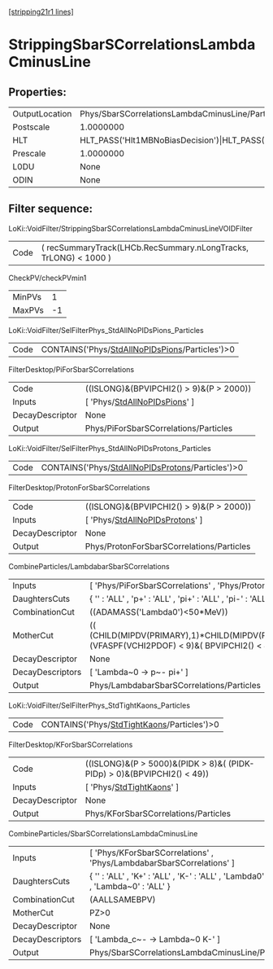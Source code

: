[[stripping21r1 lines]](./stripping21r1-index)

# StrippingSbarSCorrelationsLambdaCminusLine

## Properties:

|                |                                                                                                                                                                                                                                    |
|----------------|------------------------------------------------------------------------------------------------------------------------------------------------------------------------------------------------------------------------------------|
| OutputLocation | Phys/SbarSCorrelationsLambdaCminusLine/Particles                                                                                                                                                                                   |
| Postscale      | 1.0000000                                                                                                                                                                                                                          |
| HLT            | HLT_PASS('Hlt1MBNoBiasDecision')\|HLT_PASS('Hlt1MBMicroBiasTStationDecision')\|HLT_PASS('Hlt1MBMicroBiasVeloDecision')\|HLT_PASS('Hlt1MBMicroBiasTStationRateLimitedDecision')\|HLT_PASS('Hlt1MBMicroBiasVeloRateLimitedDecision') |
| Prescale       | 1.0000000                                                                                                                                                                                                                          |
| L0DU           | None                                                                                                                                                                                                                               |
| ODIN           | None                                                                                                                                                                                                                               |

## Filter sequence:

LoKi::VoidFilter/StrippingSbarSCorrelationsLambdaCminusLineVOIDFilter

|      |                                                                  |
|------|------------------------------------------------------------------|
| Code | ( recSummaryTrack(LHCb.RecSummary.nLongTracks, TrLONG) \< 1000 ) |

CheckPV/checkPVmin1

|        |     |
|--------|-----|
| MinPVs | 1   |
| MaxPVs | -1  |

LoKi::VoidFilter/SelFilterPhys_StdAllNoPIDsPions_Particles

|      |                                                                                                      |
|------|------------------------------------------------------------------------------------------------------|
| Code | CONTAINS('Phys/[StdAllNoPIDsPions](./stripping21r1-commonparticles-stdallnopidspions)/Particles')\>0 |

FilterDesktop/PiForSbarSCorrelations

|                 |                                                                                     |
|-----------------|-------------------------------------------------------------------------------------|
| Code            | ((ISLONG)&(BPVIPCHI2() \> 9)&(P \> 2000))                                           |
| Inputs          | [ 'Phys/[StdAllNoPIDsPions](./stripping21r1-commonparticles-stdallnopidspions)' ] |
| DecayDescriptor | None                                                                                |
| Output          | Phys/PiForSbarSCorrelations/Particles                                               |

LoKi::VoidFilter/SelFilterPhys_StdAllNoPIDsProtons_Particles

|      |                                                                                                          |
|------|----------------------------------------------------------------------------------------------------------|
| Code | CONTAINS('Phys/[StdAllNoPIDsProtons](./stripping21r1-commonparticles-stdallnopidsprotons)/Particles')\>0 |

FilterDesktop/ProtonForSbarSCorrelations

|                 |                                                                                         |
|-----------------|-----------------------------------------------------------------------------------------|
| Code            | ((ISLONG)&(BPVIPCHI2() \> 9)&(P \> 2000))                                               |
| Inputs          | [ 'Phys/[StdAllNoPIDsProtons](./stripping21r1-commonparticles-stdallnopidsprotons)' ] |
| DecayDescriptor | None                                                                                    |
| Output          | Phys/ProtonForSbarSCorrelations/Particles                                               |

CombineParticles/LambdabarSbarSCorrelations

|                  |                                                                                                                          |
|------------------|--------------------------------------------------------------------------------------------------------------------------|
| Inputs           | [ 'Phys/PiForSbarSCorrelations' , 'Phys/ProtonForSbarSCorrelations' ]                                                  |
| DaughtersCuts    | { '' : 'ALL' , 'p+' : 'ALL' , 'pi+' : 'ALL' , 'pi-' : 'ALL' , 'p~-' : 'ALL' }                                            |
| CombinationCut   | ((ADAMASS('Lambda0')\<50\*MeV))                                                                                          |
| MotherCut        | (( (CHILD(MIPDV(PRIMARY),1)\*CHILD(MIPDV(PRIMARY),2)/MIPDV(PRIMARY))\>10)&(VFASPF(VCHI2PDOF) \< 9)&( BPVIPCHI2() \< 49)) |
| DecayDescriptor  | None                                                                                                                     |
| DecayDescriptors | [ 'Lambda~0 -\> p~- pi+' ]                                                                                             |
| Output           | Phys/LambdabarSbarSCorrelations/Particles                                                                                |

LoKi::VoidFilter/SelFilterPhys_StdTightKaons_Particles

|      |                                                                                              |
|------|----------------------------------------------------------------------------------------------|
| Code | CONTAINS('Phys/[StdTightKaons](./stripping21r1-commonparticles-stdtightkaons)/Particles')\>0 |

FilterDesktop/KForSbarSCorrelations

|                 |                                                                             |
|-----------------|-----------------------------------------------------------------------------|
| Code            | ((ISLONG)&(P \> 5000)&(PIDK \> 8)&( (PIDK-PIDp) \> 0)&(BPVIPCHI2() \< 49))  |
| Inputs          | [ 'Phys/[StdTightKaons](./stripping21r1-commonparticles-stdtightkaons)' ] |
| DecayDescriptor | None                                                                        |
| Output          | Phys/KForSbarSCorrelations/Particles                                        |

CombineParticles/SbarSCorrelationsLambdaCminusLine

|                  |                                                                                       |
|------------------|---------------------------------------------------------------------------------------|
| Inputs           | [ 'Phys/KForSbarSCorrelations' , 'Phys/LambdabarSbarSCorrelations' ]                |
| DaughtersCuts    | { '' : 'ALL' , 'K+' : 'ALL' , 'K-' : 'ALL' , 'Lambda0' : 'ALL' , 'Lambda~0' : 'ALL' } |
| CombinationCut   | (AALLSAMEBPV)                                                                         |
| MotherCut        | PZ\>0                                                                                 |
| DecayDescriptor  | None                                                                                  |
| DecayDescriptors | [ 'Lambda_c~- -\> Lambda~0 K-' ]                                                    |
| Output           | Phys/SbarSCorrelationsLambdaCminusLine/Particles                                      |
